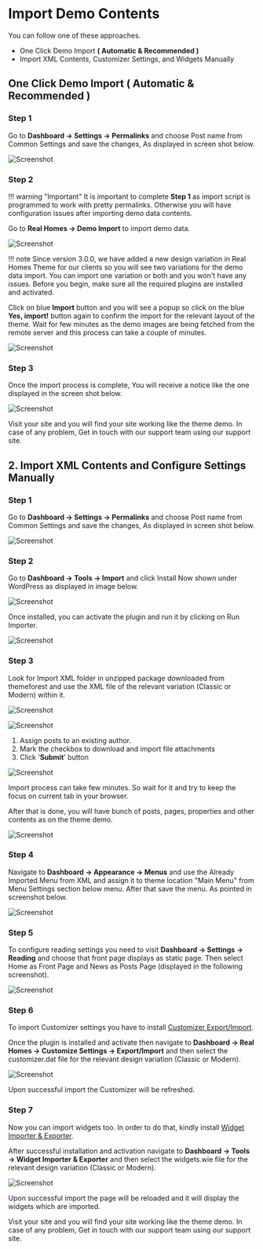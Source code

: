 # Import Demo Contents

You can follow one of these approaches.

- One Click Demo Import **( Automatic & Recommended )**
- Import XML Contents, Customizer Settings, and Widgets Manually

## One Click Demo Import ( Automatic & Recommended )

### **Step 1**

Go to **Dashboard → Settings → Permalinks** and choose Post name from Common Settings and save the changes, As displayed in screen shot below.

![Screenshot](images/import-demo/perma-links.png)

### **Step 2**

!!! warning "Important"
    It is important to complete **Step 1** as import script is programmed to work with pretty permalinks. Otherwise you will have configuration issues after importing demo data contents.

Go to **Real Homes → Demo Import** to import demo data.

![Screenshot](images/import-demo/import-demo-data.png)

!!! note
    Since version 3.0.0, we have added a new design variation in Real Homes Theme for our clients so you will see two variations for the demo data import. You can import one variation or both and you won't have any issues. Before you begin, make sure all the required plugins are installed and activated.

Click on blue **Import** button and you will see a popup so click on the blue **Yes, import!** button again to confirm the import for the relevant layout of the theme. Wait for few minutes as the demo images are being fetched from the remote server and this process can take a couple of minutes.

![Screenshot](images/import-demo/one-click-demo-import.png)

### **Step 3**

Once the import process is complete, You will receive a notice like the one displayed in the screen shot below.

![Screenshot](images/import-demo/all-done.png)

Visit your site and you will find your site working like the theme demo. In case of any problem, Get in touch with our support team using our support site.

## 2. Import XML Contents and Configure Settings Manually

### **Step 1**

Go to **Dashboard → Settings → Permalinks** and choose Post name from Common Settings and save the changes, As displayed in screen shot below.

![Screenshot](images/import-demo/perma-links.png)

### **Step 2**

Go to **Dashboard → Tools → Import** and click Install Now shown under WordPress as displayed in image below.

![Screenshot](images/import-demo/install-wordpress-importer.png)

Once installed, you can activate the plugin and run it by clicking on Run Importer.

![Screenshot](images/import-demo/run-wordpress-importer.png)

### **Step 3**

Look for Import XML folder in unzipped package downloaded from themeforest and use the XML file of the relevant variation (Classic or Modern) within it.

![Screenshot](images/import-demo/xml-file-selection.png)

![Screenshot](images/import-demo/upload-and-import.png)

1. Assign posts to an existing author.
2. Mark the checkbox to download and import file attachments
3. Click '**Submit**' button

![Screenshot](images/import-demo/assign-post.png)

Import process can take few minutes. So wait for it and try to keep the focus on current tab in your browser.

After that is done, you will have bunch of posts, pages, properties and other contents as on the theme demo.

![Screenshot](images/import-demo/importer-all-done.png)

### **Step 4**

Navigate to **Dashboard → Appearance → Menus** and use the Already Imported Menu from XML and assign it to theme location "Main Menu" from Menu Settings section below menu. After that save the menu. As pointed in screenshot below.

![Screenshot](images/import-demo/menu-assignment.png)

### **Step 5**

To configure reading settings you need to visit **Dashboard → Settings → Reading** and choose that front page displays as static page. Then select Home as Front Page and News as Posts Page (displayed in the following screenshot).

![Screenshot](images/import-demo/home-and-blog-settings.png)

### **Step 6**

To import Customizer settings you have to install [Customizer Export/Import](https://wordpress.org/plugins/customizer-export-import/). 

Once the plugin is installed and activate then navigate to **Dashboard → Real Homes → Customize Settings → Export/Import** and then select the customizer.dat file for the relevant design variation (Classic or Modern).

![Screenshot](images/import-demo/import-customizer-settings.png)

Upon successful import the Customizer will be refreshed.

### **Step 7**

Now you can import widgets too. In order to do that, kindly install [Widget Importer & Exporter](https://wordpress.org/plugins/widget-importer-exporter/). 

After successful installation and activation navigate to **Dashboard → Tools → Widget Importer & Exporter** and then select the widgets.wie file for the relevant design variation (Classic or Modern).

![Screenshot](images/import-demo/import-widget-settings.png)

Upon successful import the page will be reloaded and it will display the widgets which are imported.

Visit your site and you will find your site working like the theme demo. In case of any problem, Get in touch with our support team using our support site.